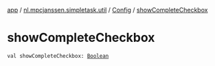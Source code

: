 [app](../../index.md) / [nl.mpcjanssen.simpletask.util](../index.md) / [Config](index.md) / [showCompleteCheckbox](.)

# showCompleteCheckbox

`val showCompleteCheckbox: `[`Boolean`](https://kotlinlang.org/api/latest/jvm/stdlib/kotlin/-boolean/index.html)